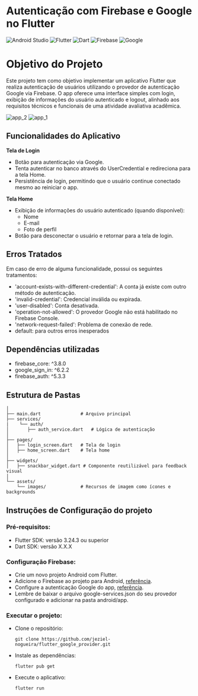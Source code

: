 # Autenticação com Firebase e Google no Flutter
![Android Studio](https://img.shields.io/badge/android%20studio-346ac1?style=for-the-badge&logo=android%20studio&logoColor=white)
![Flutter](https://img.shields.io/badge/Flutter-%2302569B.svg?style=for-the-badge&logo=Flutter&logoColor=white)
![Dart](https://img.shields.io/badge/dart-%230175C2.svg?style=for-the-badge&logo=dart&logoColor=white)
![Firebase](https://img.shields.io/badge/firebase-a08021?style=for-the-badge&logo=firebase&logoColor=ffcd34)
![Google](https://img.shields.io/badge/google-4285F4?style=for-the-badge&logo=google&logoColor=white)

# Objetivo do Projeto
Este projeto tem como objetivo implementar um aplicativo Flutter que realiza autenticação de usuários utilizando o provedor de autenticação Google via Firebase. O app oferece uma interface simples com login, exibição de informações do usuário autenticado e logout, alinhado aos requisitos técnicos e funcionais de uma atividade avaliativa acadêmica.

![app_2](https://github.com/user-attachments/assets/05bde36d-26cc-4fc1-8dad-c4e58c84e1fa)
![app_1](https://github.com/user-attachments/assets/b68663a3-17cc-4037-8241-b69fd12a6dba)

## Funcionalidades do Aplicativo
**Tela de Login**
   - Botão para autenticação via Google.
   - Tenta autenticar no banco através do UserCredential e redireciona para a tela Home.   
   - Persistência de login, permitindo que o usuário continue conectado mesmo ao reiniciar o app.

**Tela Home**
   - Exibição de informações do usuário autenticado (quando disponível):
     - Nome
     - E-mail
     - Foto de perfil
   - Botão para desconectar o usuário e retornar para a tela de login.

## Erros Tratados
   Em caso de erro de alguma funcionalidade, possui os seguintes tratamentos:
   - 'account-exists-with-different-credential': A conta já existe com outro método de autenticação.
   - 'invalid-credential': Credencial inválida ou expirada.
   - 'user-disabled': Conta desativada.
   - 'operation-not-allowed': O provedor Google não está habilitado no Firebase Console.
   - 'network-request-failed': Problema de conexão de rede.
   - default: para outros erros inesperados

## Dependências utilizadas
  - firebase_core: ^3.8.0
  - google_sign_in: ^6.2.2
  - firebase_auth: ^5.3.3
   
## Estrutura de Pastas
      
```lib/
│
├── main.dart               # Arquivo principal
├── services/
|    └── auth/
│       ├── auth_service.dart   # Lógica de autenticação
│
├── pages/
│   ├── login_screen.dart   # Tela de login
│   ├── home_screen.dart    # Tela home
│
├── widgets/
│   ├── snackbar_widget.dart # Componente reutilizável para feedback visual
│
└── assets/
    └── images/             # Recursos de imagem como ícones e backgrounds
```

## Instruções de Configuração do projeto
### Pré-requisitos:
  - Flutter SDK: versão 3.24.3 ou superior
  - Dart SDK: versão X.X.X

### Configuração Firebase:
  - Crie um novo projeto Android com Flutter.
  - Adicione o Firebase ao projeto para Android, [referência](https://firebase.google.com/docs/android).
  - Configure a autenticação Google do app, [referência](https://firebase.google.com/docs/auth/android/google-signin).
  - Lembre de baixar o arquivo google-services.json do seu provedor configurado e adicionar na pasta android/app.

### Executar o projeto:
  - Clone o repositório:
    ```
    git clone https://github.com/jeziel-nogueira/flutter_google_provider.git
    ```
  - Instale as dependências:
    ```
    flutter pub get
    ```
  - Execute o aplicativo:
    ```
    flutter run
    ```    
